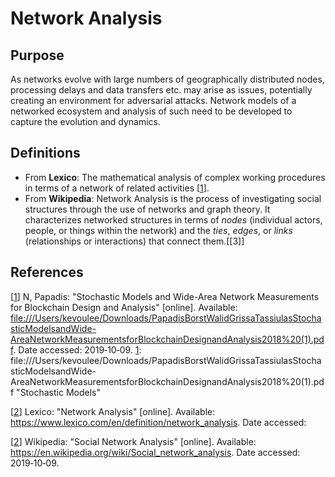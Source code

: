 

# Network Analysis

## Purpose

As networks evolve with large numbers of geographically distributed nodes, processing delays and data transfers etc. may 
arise as issues, potentially creating an environment for adversarial attacks. Network models of a networked ecosystem 
and analysis of such need to be developed to capture the evolution and dynamics.

## Definitions

- From **Lexico**: The mathematical analysis of complex working procedures in terms of a network of related activities [[1]].
- From **Wikipedia**:  Network Analysis is the process of investigating social structures through the use of networks and graph theory. It characterizes networked structures in terms of *nodes* (individual actors, people, or things within the network) and the *ties*, *edges*, or *links* (relationships or interactions) that connect them.[[3]]

## References

[[1]] N, Papadis: "Stochastic Models and Wide-Area Network Measurements for Blockchain Design and Analysis" [online]. Available: <file:///Users/kevoulee/Downloads/PapadisBorstWalidGrissaTassiulasStochasticModelsandWide-AreaNetworkMeasurementsforBlockchainDesignandAnalysis2018%20(1).pdf>. Date accessed: 
2019&#8209;10&#8209;09.
[1]: file:///Users/kevoulee/Downloads/PapadisBorstWalidGrissaTassiulasStochasticModelsandWide-AreaNetworkMeasurementsforBlockchainDesignandAnalysis2018%20(1).pdf	"Stochastic Models"

[[2]] Lexico: "Network Analysis" [online]. Available: <https://www.lexico.com/en/definition/network_analysis>. Date accessed: 

[1]: https://www.lexico.com/en/definition/network_analysis "Network Analysis"

[[2]] Wikipedia: "Social Network Analysis" [online]. Available: <https://en.wikipedia.org/wiki/Social_network_analysis>. 
Date accessed: 2019&#8209;10&#8209;09.

[2]: https://en.wikipedia.org/wiki/Social_network_analysis "Social Network Analysis"

